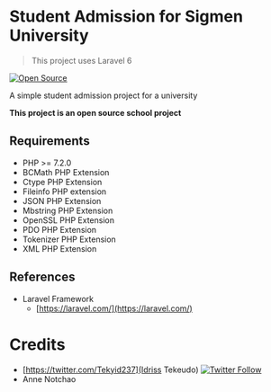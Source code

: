 Student Admission for Sigmen University
=======================
> This project uses Laravel 6

[![Open Source](https://badges.frapsoft.com/os/v1/open-source.svg?v=103)](https://opensource.org/)


A simple student admission project for a university

**This project is an open source school project**

## Requirements

* PHP >= 7.2.0
* BCMath PHP Extension
* Ctype PHP Extension
* Fileinfo PHP extension
* JSON PHP Extension
* Mbstring PHP Extension
* OpenSSL PHP Extension
* PDO PHP Extension
* Tokenizer PHP Extension
* XML PHP Extension

## References

* Laravel Framework
  * [https://laravel.com/](https://laravel.com/)

Credits
=======

* [https://twitter.com/Tekyid237](Idriss Tekeudo) [![Twitter Follow](https://img.shields.io/twitter/follow/bstevensondev.svg?style=social)](https://twitter.com/Tekyid237)  
* Anne Notchao